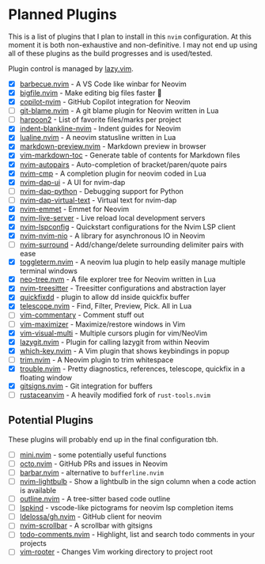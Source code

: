 # Planned Plugins

This is a list of plugins that I plan to install in this `nvim` configuration.
At this moment it is both non-exhaustive and non-definitive. I may not end up
using all of these plugins as the build progresses and is used/tested.

Plugin control is managed by [lazy.vim](https://github.com/folke/lazy.nvim).

- [x] [barbecue.nvim](https://github.com/utilyre/barbecue.nvim) - A VS Code like winbar for Neovim
- [x] [bigfile.nvim](https://github.com/LunarVim/bigfile.nvim) - Make editing big files faster 🚀
- [x] [copilot-nvim](https://github.com/github/copilot.vim) - GitHub Copilot integration for Neovim
- [ ] [git-blame.nvim](https://github.com/f-person/git-blame.nvim) - A git blame plugin for Neovim written in Lua
- [ ] [harpoon2](https://github.com/ThePrimeagen/harpoon) - List of favorite files/marks per project
- [x] [indent-blankline-nvim](https://github.com/lukas-reineke/indent-blankline.nvim) - Indent guides for Neovim
- [x] [lualine.nvim](https://github.com/nvim-lualine/lualine.nvim) - A neovim statusline written in Lua
- [x] [markdown-preview.nvim](https://github.com/iamcco/markdown-preview.nvim) - Markdown preview in browser
- [x] [vim-markdown-toc](https://github.com/mzlogin/vim-markdown-toc) - Generate table of contents for Markdown files
- [x] [nvim-autopairs](https://github.com/windwp/nvim-autopairs) - Auto-completion of bracket/paren/quote pairs
- [x] [nvim-cmp](https://github.com/hrsh7th/nvim-cmp) - A completion plugin for neovim coded in Lua
- [x] [nvim-dap-ui](https://github.com/rcarriga/nvim-dap-ui) - A UI for nvim-dap
- [ ] [nvim-dap-python](https://github.com/mfussenegger/nvim-dap-python) - Debugging support for Python
- [ ] [nvim-dap-virtual-text](https://github.com/theHamsta/nvim-dap-virtual-text) - Virtual text for nvim-dap
- [x] [nvim-emmet](https://github.com/olrtg/nvim-emmet) - Emmet for Neovim
- [x] [nvim-live-server](barrett-ruth/live-server.nvim) - Live reload local development servers
- [x] [nvim-lspconfig](https://github.com/neovim/nvim-lspconfig) - Quickstart configurations for the Nvim LSP client
- [x] [nvim-nvim-nio](nvim-neotest/nvim-nio) - A library for asynchronous IO in Neovim
- [ ] [nvim-surround](https://github.com/kylechui/nvim-surround) - Add/change/delete surrounding delimiter pairs with ease
- [x] [toggleterm.nvim](akinsho/nvim-toggleterm.lua) - A neovim lua plugin to help easily manage multiple terminal windows
- [x] [neo-tree.nvm](https://github.com/nvim-neo-tree/neo-tree.nvim) - A file explorer tree for Neovim written in Lua
- [x] [nvim-treesitter](https://github.com/nvim-treesitter/nvim-treesitter) - Treesitter configurations and abstraction layer
- [x] [quickfixdd](https://github.com/TamaMcGlinn/quickfixdd) - plugin to allow dd inside quickfix buffer
- [x] [telescope.nvim](https://github.com/nvim-telescope/telescope.nvim) - Find, Filter, Preview, Pick. All in Lua
- [ ] [vim-commentary](https://github.com/tpope/vim-commentary) - Comment stuff out
- [ ] [vim-maximizer](https://github.com/szw/vim-maximizer) - Maximize/restore windows in Vim
- [x] [vim-visual-multi](https://github.com/mg979/vim-visual-multi) - Multiple cursors plugin for vim/NeoVim
- [x] [lazygit.nvim](https://github.com/kdheepak/lazygit.nvim) - Plugin for calling lazygit from within Neovim
- [x] [which-key.nvim](folke/which-key.nvim) - A Vim plugin that shows keybindings in popup
- [ ] [trim.nvim](https://github.com/cappyzawa/trim.nvim) - A Neovim plugin to trim whitespace
- [x] [trouble.nvim](https://github.com/folke/trouble.nvim) - Pretty diagnostics, references, telescope, quickfix in a floating window
- [x] [gitsigns.nvim](https://github.com/lewis6991/gitsigns.nvim) - Git integration for buffers
- [ ] [rustaceanvim](https://github.com/mrcjkb/rustaceanvim) - A heavily modified fork of `rust-tools.nvim`

## Potential Plugins

These plugins will probably end up in the final configuration tbh.

- [ ] [mini.nvim](https://github.com/echasnovski/mini.nvim) - some potentially useful functions
- [ ] [octo.nvim](https://github.com/pwntester/octo.nvim) - GitHub PRs and issues in Neovim
- [ ] [barbar.nvim](https://github.com/romgrk/barbar.nvim) - alternative to `bufferline.nvim`
- [ ] [nvim-lightbulb](https://github.com/kosayoda/nvim-lightbulb) - Show a lightbulb in the sign column when a code action is available
- [ ] [outline.nvim](https://github.com/onsails/lspkind.nvim) - A tree-sitter based code outline
- [ ] [lspkind](https://github.com/onsails/lspkind.nvim) - vscode-like pictograms for neovim lsp completion items
- [ ] [ldelossa/gh.nvim](https://github.com/ldelossa/gh.nvim) - GitHub client for neovim
- [ ] [nvim-scrollbar](https://github.com/ldelossa/gh.nvim) - A scrollbar with gitsigns
- [ ] [todo-comments.nvim](https://github.com/folke/todo-comments.nvim) - Highlight, list and search todo comments in your projects
- [ ] [vim-rooter](https://github.com/airblade/vim-rooter) - Changes Vim working directory to project root
